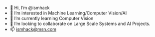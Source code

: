 - 👋 Hi, I’m @ismhack
- 👀 I’m interested in Machine Learning/Computer Vision/AI
- 🌱 I’m currently learning Computer Vision 
- 💞️ I’m looking to collaborate on Large Scale Systems and AI Projects.
- 📫 ismhack@msn.com

<!---
ismhack/ismhack is a ✨ special ✨ repository because its `README.md` (this file) appears on your GitHub profile.
You can click the Preview link to take a look at your changes.
--->
